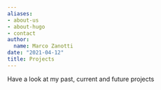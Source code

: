 ```yaml
---
aliases:
- about-us
- about-hugo
- contact
author:
  name: Marco Zanotti
date: "2021-04-12"
title: Projects
---
```


Have a look at my past, current and future projects


